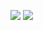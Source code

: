 ![](https://github-readme-stats.vercel.app/api?username=sffxzzp&show_icons=true&count_private=true&title_color=fff&text_color=fff&icon_color=fff&bg_color=30,e96443,904e95)
![](https://github-readme-stats.vercel.app/api/top-langs/?username=sffxzzp&layout=compact&title_color=fff&text_color=fff&icon_color=fff&bg_color=30,e96443,904e95&hide=html,lua&langs_count=10)
